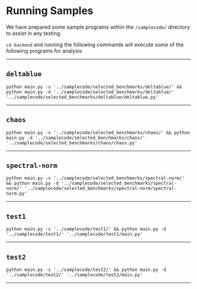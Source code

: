 
# Running Samples #

We have prepared some sample programs within the `/samplecode/` directory to assist in any testing.

`cd backend` and running the following commands will execute some of the following programs for analysis

----

## `deltablue` ##
`python main.py -s '../samplecode/selected_benchmarks/deltablue/' && python main.py -d '../samplecode/selected_benchmarks/deltablue/' '../samplecode/selected_benchmarks/deltablue/deltablue.py'` 

----

## `chaos` ##
`python main.py -s '../samplecode/selected_benchmarks/chaos/' && python main.py -d '../samplecode/selected_benchmarks/chaos/' '../samplecode/selected_benchmarks/chaos/chaos.py'` 

----

## `spectral-norm` ##
`python main.py -s '../samplecode/selected_benchmarks/spectral-norm/' && python main.py -d '../samplecode/selected_benchmarks/spectral-norm/' '../samplecode/selected_benchmarks/spectral-norm/spectral-norm.py'` 

----

## `test1` ##
`python main.py -s '../samplecode/test1/' && python main.py -d '../samplecode/test1/' '../samplecode/test1/main.py'` 

----

## `test2` ##
`python main.py -s '../samplecode/test2/' && python main.py -d '../samplecode/test2/' '../samplecode/test2/main.py'` 

----
